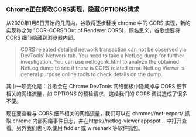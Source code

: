 ### Chrome正在修改CORS实现，隐藏OPTIONS请求

从2020年1月6日开始的几周内，谷歌将逐步替换 chrome 中的 CORS 实现，新的实现称之为 "OOR-CORS"(Out of Renderer CORS)，顾名思义，谷歌想要将 CORS 细节隐藏到浏览器内部。

> CORS releated detailed network transaction can not be observed via DevTools' Network tab. You need to take a NetLog dump for further investigation. You can use netlogchk.html to analyze the obtained NetLog dump to see if there is CORS related error. NetLog Viewer is general purpose online tools to check details on the dump.

其中一项变化是：谷歌会在 Chrome DevTools 网络面板中隐藏掉与 CORS 细节相关的网络流量，如 OPTIONS 的预检请求，这给我们的 CORS 调试造成了很多不便。

现在要查看与 CORS 细节相关的网络流量，我们可以在 chrome://net-export/ 抓取 chrome 内部网络事件日志，并在https://netlog-viewer.appspot... 中打开查看。另外我们也可以使用 fiddler 或 wireshark 等软件抓包。

